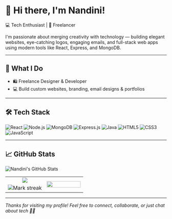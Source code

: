 # 👋 Hi there, I'm Nandini!

💻 Tech Enthusiast | 🎨 Freelancer

I'm passionate about merging creativity with technology — building elegant websites, eye-catching logos, engaging emails, and full-stack web apps using modern tools like React, Express, and MongoDB.

---

## 💼 What I Do

- 🛍️ Freelance Designer & Developer  
- 💻 Build custom websites, branding, email designs & portfolios  

---

## 🛠️ Tech Stack

![React](https://img.shields.io/badge/-React-61DAFB?logo=react&logoColor=white&style=flat)
![Node.js](https://img.shields.io/badge/-Node.js-339933?logo=node.js&logoColor=white&style=flat)
![MongoDB](https://img.shields.io/badge/-MongoDB-47A248?logo=mongodb&logoColor=white&style=flat)
![Express.js](https://img.shields.io/badge/-Express-black?logo=express&logoColor=white&style=flat)
![Java](https://img.shields.io/badge/-Java-007396?logo=java&logoColor=white&style=flat)
![HTML5](https://img.shields.io/badge/-HTML5-E34F26?logo=html5&logoColor=white&style=flat)
![CSS3](https://img.shields.io/badge/-CSS3-1572B6?logo=css3&logoColor=white&style=flat)
![JavaScript](https://img.shields.io/badge/-JavaScript-F7DF1E?logo=javascript&logoColor=black&style=flat)

---

## 📈 GitHub Stats

![Nandini's GitHub Stats](https://github-readme-stats.vercel.app/api?username=Nandini0826&show_icons=true&theme=radical)
<table>
  <tbody>
    <tr border="none">
    <td width="50%" align="center">
      <img align="center" src="https://github-readme-stats.vercel.app/api?username=Priyanshubasu0902&show_icons=true&theme=radical&show_icons=true&count_private=true"" />
    </td>
    <td rowspan='2' align="center">
      <img align="center" width="100%" src="https://github-readme-stats.vercel.app/api/top-langs/?username=Priyanshubasu0902&theme=radical&hide_border=false&no-bg=true&no-frame=true&langs_count=6" />
    </td>
  </tr>
  <tr border="none">
    <td align="center" width="50%" align="center">
      <img alt="Mark streak" src="https://github-readme-streak-stats-five-roan.vercel.app?user=Priyanshubasu0902&theme=radical">
    </td>
  </tr>
  </tbody>
</table>

---

_Thanks for visiting my profile! Feel free to connect, collaborate, or just chat about tech 💬✨_
